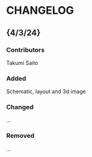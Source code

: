 # CHANGELOG

## {4/3/24}
### Contributors
Takumi Saito

### Added
Schematic, layout and 3d image

### Changed
...

### Removed
...